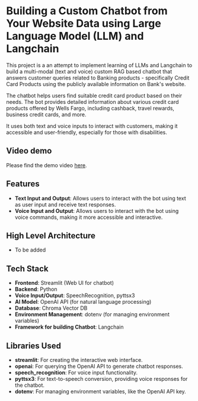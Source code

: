 # Building a Custom Chatbot from Your Website Data using Large Language Model (LLM) and Langchain

This project is a an attempt to implement learning of LLMs and Langchain to build a multi-modal (text and voice) custom RAG based chatbot that answers customer queries related to Banking products - specifically Credit Card Products using the publicly available information on Bank's website. 

The chatbot helps users find suitable credit card product based on their needs. The bot provides detailed information about various credit card products offered by Wells Fargo, including cashback, travel rewards, business credit cards, and more. 

It uses both text and voice inputs to interact with customers, making it accessible and user-friendly, especially for those with disabilities. 


## Video demo
Please find the demo video [here](chatbotdemo_1.mp4).


## Features

- **Text Input and Output**: Allows users to interact with the bot using text as user input and receive text responses.
- **Voice Input and Output**: Allows users to interact with the bot using voice commands, making it more accessible and interactive.


## High Level Architecture
- To be added

## Tech Stack
- **Frontend**: Streamlit (Web UI for chatbot)
- **Backend**: Python
- **Voice Input/Output**: SpeechRecognition, pyttsx3
- **AI Model**: OpenAI API (for natural language processing)
- **Database**: Chroma Vector DB
- **Environment Management**: dotenv (for managing environment variables)
- **Framework for building Chatbot**: Langchain


## Libraries Used

- **streamlit**: For creating the interactive web interface.
- **openai**: For querying the OpenAI API to generate chatbot responses.
- **speech_recognition**: For voice input functionality.
- **pyttsx3**: For text-to-speech conversion, providing voice responses for the chatbot.
- **dotenv**: For managing environment variables, like the OpenAI API key.

